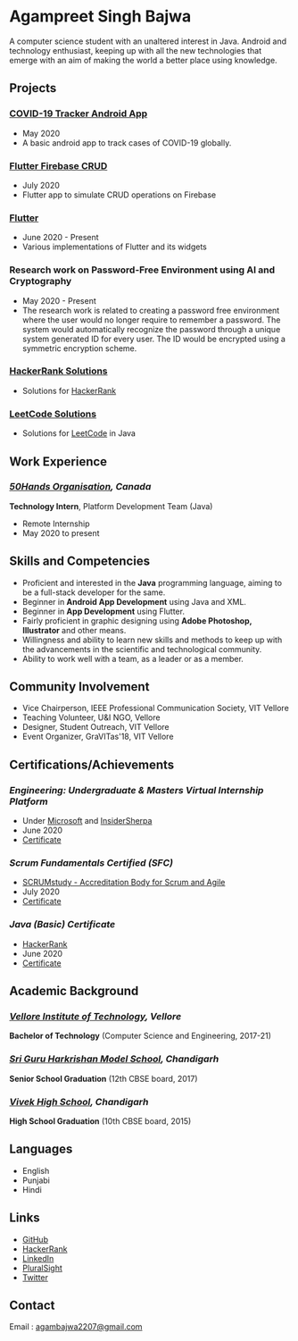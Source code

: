 # Agampreet Singh Bajwa

A computer science student with an unaltered interest in Java. Android and technology enthusiast, keeping up with all the new technologies that emerge with an aim of making the world a better place using knowledge.

## Projects
### [COVID-19 Tracker Android App](https://github.com/agambajwa/COVIDTracker)
- May 2020
- A basic android app to track cases of COVID-19 globally.

### [Flutter Firebase CRUD](https://github.com/agambajwa/flutter-firebase-crud)
- July 2020
- Flutter app to simulate CRUD operations on Firebase

### [Flutter](https://github.com/agambajwa/Flutter)
- June 2020 - Present
- Various implementations of Flutter and its widgets 

### Research work on Password-Free Environment using AI and Cryptography
- May 2020 - Present
- The research work is related to creating a password free environment where the user would no longer require to remember a password. The system would automatically recognize the password through a unique system generated ID for every user. The ID would be encrypted using a symmetric encryption scheme.

### [HackerRank Solutions](https://github.com/agambajwa/Hacker-Rank)
- Solutions for [HackerRank](https://www.hackerrank.com/)

### [LeetCode Solutions](https://github.com/agambajwa/Leet-Code)
- Solutions for [LeetCode](https://leetcode.com) in Java

## Work Experience
### _[50Hands Organisation](https://50hands.org/), Canada_
**Technology Intern**, Platform Development Team (Java)
- Remote Internship
- May 2020 to present

## Skills and Competencies
- Proficient and interested in the **Java** programming language, aiming to be a full-stack
developer for the same.
- Beginner in **Android App Development** using Java and XML.
- Beginner in **App Development** using Flutter.
- Fairly proficient in graphic designing using **Adobe Photoshop, Illustrator** and other means.
- Willingness and ability to learn new skills and methods to keep up with the advancements in the scientific and technological community.
- Ability to work well with a team, as a leader or as a member.

## Community Involvement
- Vice Chairperson, IEEE Professional Communication Society, VIT Vellore
- Teaching Volunteer, U&I NGO, Vellore
- Designer, Student Outreach, VIT Vellore
- Event Organizer, GraVITas'18, VIT Vellore

## Certifications/Achievements
### _Engineering: Undergraduate & Masters Virtual Internship Platform_
- Under [Microsoft](https://www.microsoft.com/en-in) and [InsiderSherpa](https://in.insidesherpa.com)
- June 2020
- [Certificate](https://insidesherpa.s3.amazonaws.com/completion-certificates/Microsoft/ms2CK9b2SCWGXwPMS_Microsoft_8bCZcyqnvtcQME9CH_completion_certificate.pdf)

### _Scrum Fundamentals Certified (SFC)_
- [SCRUMstudy - Accreditation Body for Scrum and Agile](https://www.scrumstudy.com/)
- July 2020
- [Certificate](https://c46e136a583f7e334124-ac22991740ab4ff17e21daf2ed577041.ssl.cf1.rackcdn.com/Certificate/ScrumFundamentalsCertified-AgampreetSinghBajwa-793634.pdf)

### _Java (Basic) Certificate_
- [HackerRank](https://www.hackerrank.com/)
- June 2020
- [Certificate](https://www.hackerrank.com/certificates/db0802d66156)

## Academic Background
### _[Vellore Institute of Technology](https://vit.ac.in/), Vellore_
**Bachelor of Technology** (Computer Science and Engineering, 2017-21)
### _[Sri Guru Harkrishan Model School](http://www.sghms.com/), Chandigarh_
**Senior School Graduation** (12th CBSE board, 2017)
### _[Vivek High School](http://vivekhigh.in/), Chandigarh_
**High School Graduation** (10th CBSE board, 2015)

## Languages
- English
- Punjabi
- Hindi

## Links
- [GitHub](https://github.com/agambajwa)
- [HackerRank](https://www.hackerrank.com/agambajwa2207)
- [LinkedIn](https://www.linkedin.com/in/agampreet-singh-bajwa-197871148/)
- [PluralSight](https://app.pluralsight.com/profile/agam-bajwa)
- [Twitter](https://twitter.com/agam_bajwa)

## Contact 
Email : agambajwa2207@gmail.com
